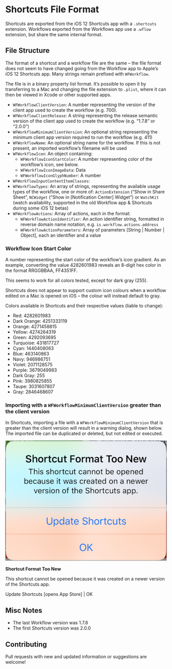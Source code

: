 # Shortcuts File Format
Shortcuts are exported from the iOS 12 Shortcuts app with a `.shortcuts` extension. Workflows exported from the Workflows app use a `.wflow` extension, but share the same internal format.

## File Structure
The format of a shortcut and a workflow file are the same – the file format does not seem to have changed going from the Workflow app to Apple’s iOS 12 Shortcuts app. Many strings remain prefixed with `WFWorkflow`.

The file is in a binary property list format. It’s possible to open it by transferring to a Mac and changing the file extension to `.plist`, where it can then be viewed in Xcode or other supported apps.

* `WFWorkflowClientVersion`: A number representing the version of the client app used to create the workflow (e.g. 700).
* `WFWorkflowClientRelease`: A string representing the release semantic version of the client app used to create the workflow (e.g. “1.7.8” or “2.0.0”)
* `WFWorkflowMinimumClientVersion`: An optional string representing the minimum client app version required to run the workflow (e.g. 411)
* `WFWorkflowName`: An optional string name for the workflow. If this is not present, an imported workflow’s filename will be used
* `WFWorkflowIcon`: An object containing:
	* `WFWorkflowIconStartColor`: A number representing color of the workflow’s icon, see below.
	* `WFWorkflowIconImageData`: Data
	* `WFWorkflowIconGlyphNumber`: A number
* `WFWorkflowInputContentItemClasses`:
* `WFWorkflowTypes`:  An array of strings, representing the available usage types of the workflow, one or more of: `ActionExtension` (“Show in Share Sheet”, `NCWidget`  (“Show in [Notification Center] Widget”) or  `WatchKit` (watch availability, supported in the old Workflow app & Shortcuts during some iOS 12 betas)
* `WFWorkflowActions`: Array of actions, each in the format:
	* `WFWorkflowActionIdentifier`: An action identifier string, formatted in reverse domain name notation, e.g. `is.workflow.actions.address`
	* `WFWorkflowActionParameters`: Array of parameters [String | Number | Object], each an identifier and a value 

### Workflow Icon Start Color
A number representing the start color of the workflow’s icon gradient. As an example, converting the value 4282601983 reveals an 8-digit hex color in the format RRGGBBAA, FF4351FF.

This seems to work for all colors tested, except for dark gray (255).

Shortcuts does not appear to support custom icon colours when a workflow edited on a Mac is opened on iOS – the colour will instead default to gray.

Colors available in Shortcuts and their respective values (liable to change):
* Red: 4282601983
* Dark Orange: 4251333119
* Orange: 4271458815
* Yellow: 4274264319
* Green: 4292093695
* Turquoise: 431817727
* Cyan: 1440408063
* Blue: 463140863
* Navy: 946986751
* Violet: 2071128575
* Purple: 3679049983
* Dark Gray: 255
* Pink: 3980825855
* Taupe: 3031607807
* Gray: 2846468607

### Importing with a  `WFWorkflowMinimumClientVersion` greater than the client version

In Shortcuts, importing a file with a `WFWorkflowMinimumClientVersion` that is greater than the client version will result in a warning dialog, shown below. The imported file can be duplicated or deleted, but not edited or executed.

![Shortcut Format Too New Dialog](Shortcut%20Format%20Too%20New%20Dialog.png)

**Shortcut Format Too New**

This shortcut cannot be opened because it was created on a newer version of the Shortcuts app.

Update Shortcuts [opens App Store] | OK

## Misc Notes
* The last Workflow version was 1.7.8
* The first Shortcuts version was 2.0.0

## Contributing
Pull requests with new and updated information or suggestions are welcome!